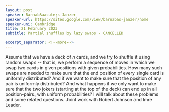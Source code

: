 ```yaml
---
layout: post
speaker: Barnab&aacute;s Janzer 
speaker-url: https://sites.google.com/view/barnabas-janzer/home
speaker-uni: Cambridge
title: 21 February 2023
subtitle: Partial shuffles by lazy swaps - CANCELLED

excerpt_separator: <!--more-->
---
```


Assume that we have a deck of $n$ cards, and we try to shuffle it using random swaps -- that is, we perform a sequence of moves in which we swap two cards in given positions with given probabilities. How many such swaps are needed to make sure that the end position of every single card is uniformly distributed? And if we want to make sure that the position of any pair is uniformly distributed? And what happens if we only want to make sure that the two jokers (starting at the top of the deck) can end up in all position-pairs, with uniform probabilities? I will talk about these problems and some related questions. Joint work with Robert Johnson and Imre Leader.
<!--more-->
